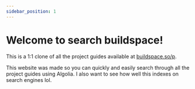 ```yaml
---
sidebar_position: 1
---
```


# Welcome to search buildspace!
This is a 1:1 clone of all the project guides available at [buildspace.so/p](https://buildspace.so/p).

This website was made so you can quickly and easily search through all the project guides using Algolia. I also want to see how well this indexes on search engines lol.
